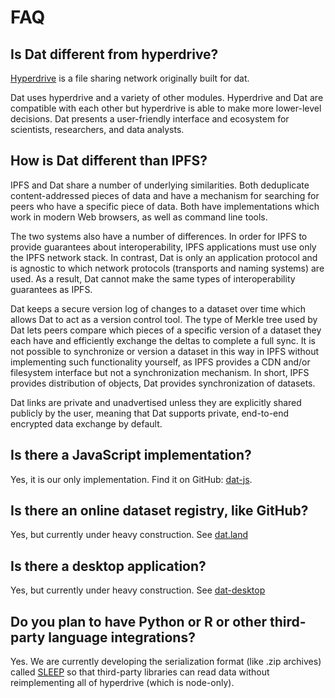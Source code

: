 # FAQ

## Is Dat different from hyperdrive?

[Hyperdrive](http://github.com/mafintosh/hyperdrive) is a file sharing network originally built for dat.

Dat uses hyperdrive and a variety of other modules. Hyperdrive and Dat are compatible with each other but hyperdrive is able to make more lower-level decisions. Dat presents a user-friendly interface and ecosystem for scientists, researchers, and data analysts.

## How is Dat different than IPFS?

IPFS and Dat share a number of underlying similarities. Both deduplicate content-addressed pieces of data and have a mechanism for searching for peers who have a specific piece of data. Both have implementations which work in modern Web browsers, as well as command line tools.

The two systems also have a number of differences. In order for IPFS to provide guarantees about interoperability, IPFS applications must use only the IPFS network stack. In contrast, Dat is only an application protocol and is agnostic to which network protocols (transports and naming systems) are used. As a result, Dat cannot make the same types of interoperability guarantees as IPFS.

Dat keeps a secure version log of changes to a dataset over time which allows Dat to act as a version control tool. The type of Merkle tree used by Dat lets peers compare which pieces of a specific version of a dataset they each have and efficiently exchange the deltas to complete a full sync. It is not possible to synchronize or version a dataset in this way in IPFS without implementing such functionality yourself, as IPFS provides a CDN and/or filesystem interface but not a synchronization mechanism. In short, IPFS provides distribution of objects, Dat provides synchronization of datasets.

Dat links are private and unadvertised unless they are explicitly shared publicly by the user, meaning that Dat supports private, end-to-end encrypted data exchange by default.

## Is there a JavaScript implementation?

Yes, it is our only implementation. Find it on GitHub: [dat-js](http://github.com/joehand/dat-js).

## Is there an online dataset registry, like GitHub?

Yes, but currently under heavy construction. See [dat.land](http://github.com/datproject/dat.land)

## Is there a desktop application?

Yes, but currently under heavy construction. See [dat-desktop](http://github.com/juliangruber/dat-desktop)

## Do you plan to have Python or R or other third-party language integrations?

Yes. We are currently developing the serialization format (like .zip archives) called [SLEEP](/sleep) so that third-party libraries can read data without reimplementing all of hyperdrive (which is node-only).
